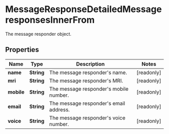 

# MessageResponseDetailedMessageresponsesInnerFrom

The message responder object.

## Properties

| Name | Type | Description | Notes |
|------------ | ------------- | ------------- | -------------|
|**name** | **String** | The message responder&#39;s name. |  [readonly] |
|**mri** | **String** | The message responder&#39;s MRI. |  [readonly] |
|**mobile** | **String** | The message responder&#39;s mobile number. |  [readonly] |
|**email** | **String** | The message responder&#39;s email address. |  [readonly] |
|**voice** | **String** | The message responder&#39;s voice number. |  [readonly] |



